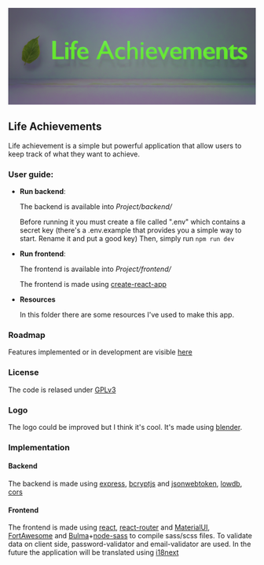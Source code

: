 ![](https://github.com/GhostyJade/LifeAchievements/blob/master/Resources/logo/github-placeholder.png)

## Life Achievements
Life achievement is a simple but powerful application that allow users to keep track of what they want to achieve.

### User guide:
 - **Run backend**:

    The backend is available into _Project/backend/_

    Before running it you must create a file called ".env" which contains a secret key (there's a .env.example that provides you a simple way to start. Rename it and put a good key)
    Then, simply run
    ```npm run dev```
 - **Run frontend**:
    
    The frontend is available into _Project/frontend/_

    The frontend is made using [create-react-app](https://github.com/facebook/create-react-app)
 - **Resources**

    In this folder there are some resources I've used to make this app.

### Roadmap
Features implemented or in development are visible [here](https://github.com/GhostyJade/LifeAchievements/projects/1)

### License 
The code is relased under [GPLv3](https://github.com/GhostyJade/LifeAchievements/blob/master/LICENSE)

### Logo
The logo could be improved but I think it's cool. It's made using [blender](https://blender.org).

### Implementation
#### Backend
The backend is made using [express](https://expressjs.com/), [bcryptjs](https://github.com/dcodeIO/bcrypt.js) and [jsonwebtoken](https://github.com/auth0/node-jsonwebtoken), [lowdb](https://github.com/typicode/lowdb), [cors](https://github.com/expressjs/cors) 

#### Frontend
The frontend is made using [react](https://reactjs.org/), [react-router](https://github.com/ReactTraining/react-router) and [MaterialUI](https://material-ui.com/), [FortAwesome](https://fortawesome.com/) and [Bulma](https://bulma.io)+[node-sass](https://github.com/sass/node-sass) to compile sass/scss files. To validate data on client side, password-validator and email-validator are used.
In the future the application will be translated using [i18next](https://www.i18next.com/)